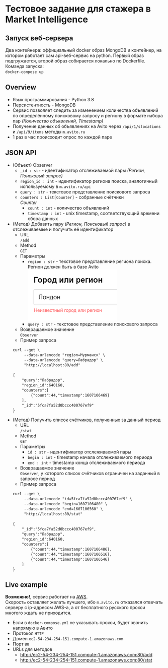# Тестовое задание для стажера в Market Intelligence

## Запуск веб-сервера
Два контейнера: оффициальный docker образ MongoDB и контейнер, на котором работает сам api-веб-сервис на python. Первый образ подгружается, второй образ собирается локально по Dockerfile.  
Команда запуска:  
`docker-compose up`

## Overview
- Язык программирования - Python 3.8
- Персистентность - MongoDB
- Сервис позволяет следить за изменением количества объявлений по определённому поисковому запросу и региону в формате набора пар *(Количество объявлений, Timestamp)*
- Получение данных об объявлениях на Avito через `/api/1/slocations` и `/api/9/items` методы `m.avito.ru`
- 1 раз в час происходит опрос по каждой паре

## JSON API
- (Объект) Observer
    - `_id : str` - идентификатор отслеживаемой пары *(Регион, Поисковый запрос)*
    - `region_id : int` - идентификатор региона поиска, аналогичный используемому в `m.avito.ru/api`
    - `query : str` - текстовое представление поискового запроса
    - `counters : List[Counter]` - собранные счётчики  
    *Counter*
        - `count : int` - количество объявлений
        - `timestamp : int` - unix timestamp, соответствующий времени сбора данных
- (Метод) Добавить пару *(Регион, Поисковый запрос)* в отслеживаемые и получить её идентификатор
    - URL  
    `/add`
    - Method  
    `GET`
    - Параметры  
        - `region : str` - текстовое представление региона поиска. Регион должен быть в базе Avito  
        ![так не пойдет](docs/images/only-avito-regions.png)
        - `query : str` - текстовое представление поискового запроса
    - Возвращаемое значение  
    `Observer`
    - Пример запроса
    ```
    curl --get \
         --data-urlencode "region=Мурманск" \
         --data-urlencode "query=Лабрадор" \
         "http://localhost:80/add"

    {
        "query":"Лабрадор",
        "region_id":640160,
        "counters":[
            {"count":44,"timestamp":1607106469}
        ],
        "_id":"5fca7fa52d0bccc400767ef9"
    }
    ```  
- (Метод) Получить список счётчиков, полученных за данный период
    - URL  
    `/stat`
    - Method  
    `GET`
    - Параметры  
        - `id : str` - идентификатор отслеживаемой пары
        - `begin : int` - timestamp начала отслеживаемого периода
        - `end : int` - timestamp конца отслеживаемого периода
    - Возвращаемое значение  
    `Observer`, у которого список счётчиков ограничен на заданный в запросе период
    - Пример запроса
    ```
    curl --get \
         --data-urlencode "id=5fca7fa52d0bccc400767ef9" \
         --data-urlencode "begin=1607106480" \
         --data-urlencode "end=1607106560" \
         "http://localhost:80/stat"
    
    {
        "_id":"5fca7fa52d0bccc400767ef9",
        "query":"Лабрадор",
        "region_id":640160,
        "counters":[
            {"count":44,"timestamp":1607106486},
            {"count":44,"timestamp":1607106516},
            {"count":44,"timestamp":1607106546}
        ]
    }
    ```  

## Live example
**Возможно!**, сервис работает на [AWS](http://ec2-54-234-254-151.compute-1.amazonaws.com:80).  
Скорость оставляет желать лучшего, ибо `m.avito.ru` отказался отвечать серверу с ip-адресом AWS-а, а от бесплатного русского прокси многого ждать не приходится.
- Если в `docker-compose.yml` не указывать прокси, будет звонить напрямую в Авито
- Протокол `HTTP`
- Домен `ec2-54-234-254-151.compute-1.amazonaws.com`
- Порт `80`
- URLs для методов
    - http://ec2-54-234-254-151.compute-1.amazonaws.com:80/add
    - http://ec2-54-234-254-151.compute-1.amazonaws.com:80/stat